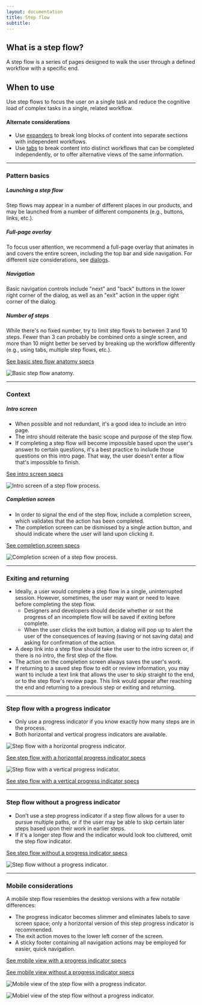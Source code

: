 ```yaml
---
layout: documentation
title: Step flow
subtitle:
---
```


## What is a step flow?

A step flow is a series of pages designed to walk the user through a defined workflow with a specific end.

## When to use

Use step flows to focus the user on a single task and reduce the cognitive load of complex tasks in a single, related workflow.

#### Alternate considerations

- Use [expanders](/design-system/components/expanders) to break long blocks of content into separate sections with independent workflows.
- Use [tabs](/design-system/components/tabs) to break content into distinct workflows that can be completed independently, or to offer alternative views of the same information.

<hr>

### Pattern basics

<Grid>

<GridCol col="span-4">

##### Launching a step flow

Step flows may appear in a number of different places in our products, and may be launched from a number of different components (e.g., buttons, links, etc.).

##### Full-page overlay

To focus user attention, we recommend a full-page overlay that animates in and covers the entire screen, including the top bar and side navigation. For different size considerations, see [dialogs](/design-system/components/dialogs/).

##### Navigation

Basic navigation controls include "next" and "back" buttons in the lower right corner of the dialog, as well as an "exit" action in the upper right corner of the dialog.

##### Number of steps

While there's no fixed number, try to limit step flows to between 3 and 10 steps. Fewer than 3 can probably be combined onto a single screen, and more than 10 might better be served by breaking up the workflow differently (e.g., using tabs, multiple step flows, etc.).

[See basic step flow anatomy specs](https://xd.adobe.com/spec/a470f91a-f0f7-4a18-475c-6557e480b3e7-d241/screen/581f31c0-629a-4404-859c-211032f6610c/)

</GridCol>

<GridCol col="span-8">

![Basic step flow anatomy.](/images/components/step-flow/step-flow-anatomy.svg)

</GridCol>

</Grid>

<hr>

### Context

<Grid>

<GridCol col="span-4">

##### Intro screen

- When possible and not redundant, it's a good idea to include an intro page.
- The intro should reiterate the basic scope and purpose of the step flow.
- If completing a step flow will become impossible based upon the user's answer to certain questions, it's a best practice to include those questions on this intro page. That way, the user doesn't enter a flow that's impossible to finish.

[See intro screen specs](https://xd.adobe.com/spec/a470f91a-f0f7-4a18-475c-6557e480b3e7-d241/screen/630107ae-33a0-4ee8-b6c4-157c50d42034/)

</GridCol>

<GridCol col="span-8">

![Intro screen of a step flow process.](/images/components/step-flow/step-flow-intro-screen.svg)

</GridCol>

<GridCol col="span-4">

##### Completion screen

- In order to signal the end of the step flow, include a completion screen, which validates that the action has been completed.
- The completion screen can be dismissed by a single action button, and should indicate where the user will land upon clicking it.

[See completion screen specs](https://xd.adobe.com/spec/a470f91a-f0f7-4a18-475c-6557e480b3e7-d241/screen/ae18feb7-90a5-4445-9e2b-35d414c824fa/)

</GridCol>

<GridCol col="span-8">

![Completion screen of a step flow process.](/images/components/step-flow/step-flow-completion-screen.svg)

</GridCol>

</Grid>

<hr>

### Exiting and returning

- Ideally, a user would complete a step flow in a single, uninterrupted session. However, sometimes, the user may want or need to leave before completing the step flow.
  - Designers and developers should decide whether or not the progress of an incomplete flow will be saved if exiting before complete.
  - When the user clicks the exit button, a dialog will pop up to alert the user of the consequences of leaving (saving or not saving data) and asking for confirmation of the action.
- A deep link into a step flow should take the user to the intro screen or, if there is no intro, the first step of the flow.
- The action on the completion screen always saves the user's work.
- If returning to a saved step flow to edit or review information, you may want to include a text link that allows the user to skip straight to the end, or to the step flow's review page. This link would appear after reaching the end and returning to a previous step or exiting and returning.

<hr>

### Step flow with a progress indicator

<Grid>

<GridCol col="span-4">

- Only use a progress indicator if you know exactly how many steps are in the process.
- Both horizontal and vertical progress indicators are available.

<!-- For more information about the component itself, see the [step progress indicator page](#). -->

</GridCol>

<GridCol col="span-8">

![Step flow with a horizontal progress indicator.](/images/components/step-flow/progress-indicator-horizontal.svg)

[See step flow with a horizontal progress indicator specs](https://xd.adobe.com/spec/a470f91a-f0f7-4a18-475c-6557e480b3e7-d241/screen/052b219a-3df1-462e-bd03-1c186af4e0a6/)

![Step flow with a vertical progress indicator.](/images/components/step-flow/progress-indicator-vertical.svg)

[See step flow with a vertical progress indicator specs](https://xd.adobe.com/spec/a470f91a-f0f7-4a18-475c-6557e480b3e7-d241/screen/6007b49b-4774-4895-9edb-ff6dadefd9bb/)

</GridCol>

</Grid>

<hr>

### Step flow without a progress indicator

<Grid>

<GridCol col="span-4">

- Don't use a step progress indicator if a step flow allows for a user to pursue multiple paths, or if the user may be able to skip certain later steps based upon their work in earlier steps.
- If it's a longer step flow and the indicator would look too cluttered, omit the step flow indicator.

[See step flow without a progress indicator specs](https://xd.adobe.com/spec/a470f91a-f0f7-4a18-475c-6557e480b3e7-d241/screen/6844d752-1b8d-419e-b817-ada898a88250/)

</GridCol>

<GridCol col="span-8">

![Step flow without a progress indicator.](/images/components/step-flow/step-flow-without-progress-indicator-desktop.svg)

</GridCol>

</Grid>

<hr>

### Mobile considerations

<Grid>

<GridCol col="span-4">
A mobile step flow resembles the desktop versions with a few notable differences:

- The progress indicator becomes slimmer and eliminates labels to save screen space; only a horizontal version of this step progress indicator is recommended.
- The exit action moves to the lower left corner of the screen.
- A sticky footer containing all navigation actions may be employed for easier, quick navigation.

[See mobile view with a progress indicator specs](https://xd.adobe.com/spec/a470f91a-f0f7-4a18-475c-6557e480b3e7-d241/screen/0583b568-d67b-4341-a024-8a0400ef8824/)

[See mobile view without a progress indicator specs](https://xd.adobe.com/spec/a470f91a-f0f7-4a18-475c-6557e480b3e7-d241/screen/78eec458-ee6c-457a-a413-9831140f84d9/)

</GridCol>

<GridCol col="span-4">

![Mobile view of the step flow with a progress indicator.](/images/components/step-flow/step-flow-with-progress-indicator-mobile.svg)

</GridCol>

<GridCol col="span-4">

![Mobiel view of the step flow without a progress indicator.](/images/components/step-flow/step-flow-without-progress-indicator-mobile.svg)

</GridCol>

</Grid>
